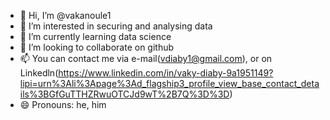 - 👋 Hi, I’m @vakanoule1
- 👀 I’m interested in securing and analysing data
- 🌱 I’m currently learning data science
- 💞️ I’m looking to collaborate on github
- 📫 You can contact me via e-mail(vdiaby1@gmail.com), or on Linkedln(https://www.linkedin.com/in/vaky-diaby-9a1951149?lipi=urn%3Ali%3Apage%3Ad_flagship3_profile_view_base_contact_details%3BGfGuTTHZRwuOTCJd9wT%2B7Q%3D%3D)
- 😄 Pronouns: he, him

<!---
vakanoule1/vakanoule1 is a ✨ special ✨ repository because its `README.md` (this file) appears on your GitHub profile.
You can click the Preview link to take a look at your changes.
--->
